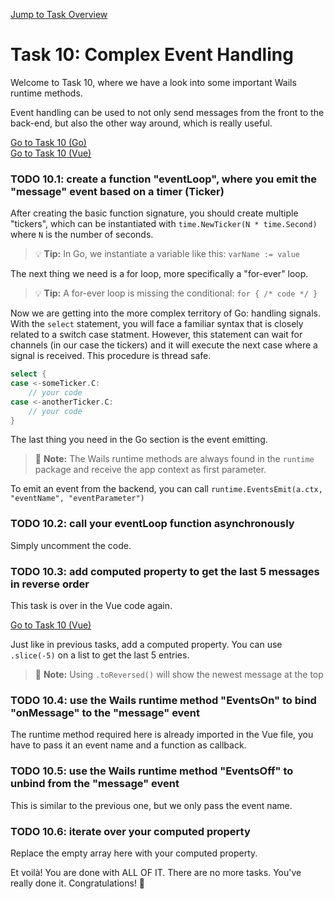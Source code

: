 [Jump to Task Overview](../../../../README.md)

# Task 10: Complex Event Handling

Welcome to Task 10, where we have a look into some important Wails runtime methods.

Event handling can be used to not only send messages from the front to the back-end, but also the other way around, which is really useful.

[Go to Task 10 (Go)](../../../../backend/app.go)  
[Go to Task 10 (Vue)](Task10.vue)

### TODO 10.1: create a function "eventLoop", where you emit the "message" event based on a timer (Ticker)

After creating the basic function signature, you should create multiple "tickers", which can be instantiated with `time.NewTicker(N * time.Second)` where `N` is the number of seconds.

> 💡 **Tip:** In Go, we instantiate a variable like this: `varName := value`

The next thing we need is a for loop, more specifically a "for-ever" loop.

> 💡 **Tip:** A for-ever loop is missing the conditional: `for { /* code */ }`

Now we are getting into the more complex territory of Go: handling signals.
With the `select` statement, you will face a familiar syntax that is closely related to a switch case statment.
However, this statement can wait for channels (in our case the tickers) and it will execute the next case where a signal is received. This procedure is thread safe.

```go
select {
case <-someTicker.C:
    // your code
case <-anotherTicker.C:
    // your code
}
```

The last thing you need in the Go section is the event emitting.

> 📝 **Note:** The Wails runtime methods are always found in the `runtime` package and receive the app context as first parameter.

To emit an event from the backend, you can call `runtime.EventsEmit(a.ctx, "eventName", "eventParameter")`

### TODO 10.2: call your eventLoop function asynchronously

Simply uncomment the code.


### TODO 10.3: add computed property to get the last 5 messages in reverse order

This task is over in the Vue code again.

[Go to Task 10 (Vue)](Task10.vue)

Just like in previous tasks, add a computed property.
You can use `.slice(-5)` on a list to get the last 5 entries.

> 📝 **Note:** Using `.toReversed()` will show the newest message at the top

### TODO 10.4: use the Wails runtime method "EventsOn" to bind "onMessage" to the "message" event

The runtime method required here is already imported in the Vue file, you have to pass it an event name and a function as callback.

### TODO 10.5: use the Wails runtime method "EventsOff" to unbind from the "message" event

This is similar to the previous one, but we only pass the event name.

### TODO 10.6: iterate over your computed property

Replace the empty array here with your computed property.

Et voilà! You are done with ALL OF IT.
There are no more tasks. You've really done it.
Congratulations! 🎉
